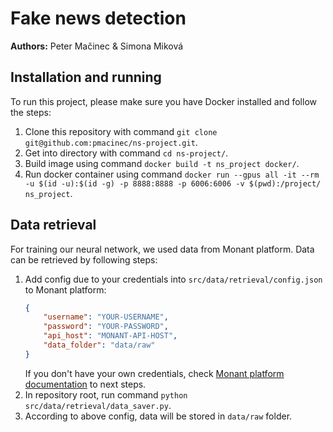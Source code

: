 # Fake news detection

**Authors:** Peter Mačinec & Simona Miková


## Installation and running

To run this project, please make sure you have Docker installed and follow the steps:
1. Clone this repository with command `git clone git@github.com:pmacinec/ns-project.git`.
1. Get into directory with command `cd ns-project/`.
1. Build image using command `docker build -t ns_project docker/`.
1. Run docker container using command `docker run --gpus all -it --rm -u $(id -u):$(id -g) -p 8888:8888 -p 6006:6006 -v $(pwd):/project/ ns_project`.


## Data retrieval

For training our neural network, we used data from Monant platform. Data can be retrieved by following steps:
1. Add config due to your credentials into `src/data/retrieval/config.json` to Monant platform:
    ```json
    {
        "username": "YOUR-USERNAME",
        "password": "YOUR-PASSWORD",
        "api_host": "MONANT-API-HOST",
        "data_folder": "data/raw"
    }
    ```
   If you don't have your own credentials, check [Monant platform documentation](https://documenter.getpostman.com/view/8615295/SVtPWq1j?version=latest) to next steps. 
1. In repository root, run command `python src/data/retrieval/data_saver.py`.
1. According to above config, data will be stored in `data/raw` folder.
